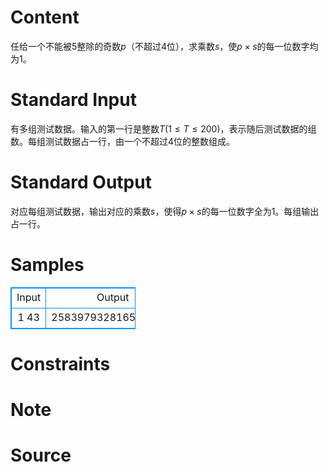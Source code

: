
# Content

任给一个不能被$5$整除的奇数$p$（不超过$4$位），求乘数$s$，使$p\times s$的每一位数字均为$1$。

# Standard Input

有多组测试数据。输入的第一行是整数$T$($1\leq T\leq 200$)，表示随后测试数据的组数。每组测试数据占一行，由一个不超过$4$位的整数组成。

# Standard Output

对应每组测试数据，输出对应的乘数$s$，使得$p\times s$的每一位数字全为$1$。每组输出占一行。

# Samples

<style>
        table,table tr th, table tr td { border:1px solid #0094ff; }
        table { width: 200px; min-height: 25px; line-height: 25px; text-align: center; border-collapse: collapse;}   
    </style>
<table>
	<tr>
		<td>Input</td>
		<td>Output</td>
	</tr>
<tr><td>1
43</td><td>2583979328165374677</td></tr></table>


# Constraints



# Note



# Source


